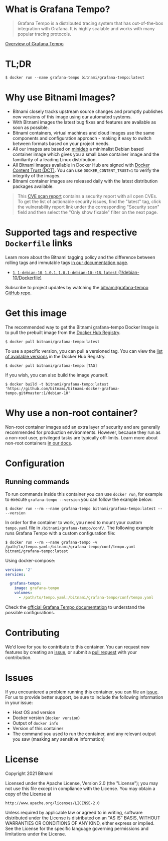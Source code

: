 # What is Grafana Tempo?

> Grafana Tempo is a distributed tracing system that has out-of-the-box integration with Grafana. It is highly scalable and works with many popular tracing protocols.

[Overview of Grafana Tempo](https://github.com/grafana/tempo)

# TL;DR

```console
$ docker run --name grafana-tempo bitnami/grafana-tempo:latest
```

# Why use Bitnami Images?

* Bitnami closely tracks upstream source changes and promptly publishes new versions of this image using our automated systems.
* With Bitnami images the latest bug fixes and features are available as soon as possible.
* Bitnami containers, virtual machines and cloud images use the same components and configuration approach - making it easy to switch between formats based on your project needs.
* All our images are based on [minideb](https://github.com/bitnami/minideb) a minimalist Debian based container image which gives you a small base container image and the familiarity of a leading Linux distribution.
* All Bitnami images available in Docker Hub are signed with [Docker Content Trust (DCT)](https://docs.docker.com/engine/security/trust/content_trust/). You can use `DOCKER_CONTENT_TRUST=1` to verify the integrity of the images.
* Bitnami container images are released daily with the latest distribution packages available.


> This [CVE scan report](https://quay.io/repository/bitnami/grafana-tempo?tab=tags) contains a security report with all open CVEs. To get the list of actionable security issues, find the "latest" tag, click the vulnerability report link under the corresponding "Security scan" field and then select the "Only show fixable" filter on the next page.

# Supported tags and respective `Dockerfile` links

Learn more about the Bitnami tagging policy and the difference between rolling tags and immutable tags [in our documentation page](https://docs.bitnami.com/tutorials/understand-rolling-tags-containers/).


* [`1`, `1-debian-10`, `1.0.1`, `1.0.1-debian-10-r18`, `latest` (1/debian-10/Dockerfile)](https://github.com/bitnami/bitnami-docker-grafana-tempo/blob/1.0.1-debian-10-r18/1/debian-10/Dockerfile)

Subscribe to project updates by watching the [bitnami/grafana-tempo GitHub repo](https://github.com/bitnami/bitnami-docker-grafana-tempo).

# Get this image

The recommended way to get the Bitnami grafana-tempo Docker Image is to pull the prebuilt image from the [Docker Hub Registry](https://hub.docker.com/r/bitnami/grafana-tempo).

```console
$ docker pull bitnami/grafana-tempo:latest
```

To use a specific version, you can pull a versioned tag. You can view the [list of available versions](https://hub.docker.com/r/bitnami/grafana-tempo/tags/) in the Docker Hub Registry.

```console
$ docker pull bitnami/grafana-tempo:[TAG]
```

If you wish, you can also build the image yourself.

```console
$ docker build -t bitnami/grafana-tempo:latest 'https://github.com/bitnami/bitnami-docker-grafana-tempo.git#master:1/debian-10'
```

# Why use a non-root container?

Non-root container images add an extra layer of security and are generally recommended for production environments. However, because they run as a non-root user, privileged tasks are typically off-limits. Learn more about non-root containers [in our docs](https://docs.bitnami.com/tutorials/work-with-non-root-containers/).

# Configuration

## Running commands

To run commands inside this container you can use `docker run`, for example to execute `grafana-tempo --version` you can follow the example below:

```console
$ docker run --rm --name grafana-tempo bitnami/grafana-tempo:latest -- --version
```

In order for the container to work, you need to mount your custom `tempo.yaml` file in `/bitnami/grafana-tempo/conf/`. The following example runs Grafana Tempo with a custom configuration file:

```console
$ docker run --rm --name grafana-tempo -v /path/to/tempo.yaml:/bitnami/grafana-tempo/conf/tempo.yaml bitnami/grafana-tempo:latest
```

Using docker-compose:

```yaml
version: '2'
services:

  grafana-tempo:
    image: grafana-tempo
    volumes:
      - /path/to/tempo.yaml:/bitnami/grafana-tempo/conf/tempo.yaml
```

Check the [official Grafana Tempo documentation](https://grafana.com/docs/tempo/latest/configuration/) to understand the possible configurations.

# Contributing

We'd love for you to contribute to this container. You can request new features by creating an [issue](https://github.com/bitnami/bitnami-docker-grafana-tempo/issues), or submit a [pull request](https://github.com/bitnami/bitnami-docker-grafana-tempo/pulls) with your contribution.

# Issues

If you encountered a problem running this container, you can file an [issue](https://github.com/bitnami/bitnami-docker-grafana-tempo/issues/new). For us to provide better support, be sure to include the following information in your issue:

- Host OS and version
- Docker version (`docker version`)
- Output of `docker info`
- Version of this container
- The command you used to run the container, and any relevant output you saw (masking any sensitive information)

# License

Copyright 2021 Bitnami

Licensed under the Apache License, Version 2.0 (the "License");
you may not use this file except in compliance with the License.
You may obtain a copy of the License at

    http://www.apache.org/licenses/LICENSE-2.0

Unless required by applicable law or agreed to in writing, software
distributed under the License is distributed on an "AS IS" BASIS,
WITHOUT WARRANTIES OR CONDITIONS OF ANY KIND, either express or implied.
See the License for the specific language governing permissions and
limitations under the License.
